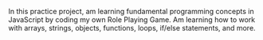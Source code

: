 In this practice project, am learning fundamental programming concepts in JavaScript by coding my own Role Playing Game. Am learning how to work with arrays, strings, objects, functions, loops, if/else statements, and more.